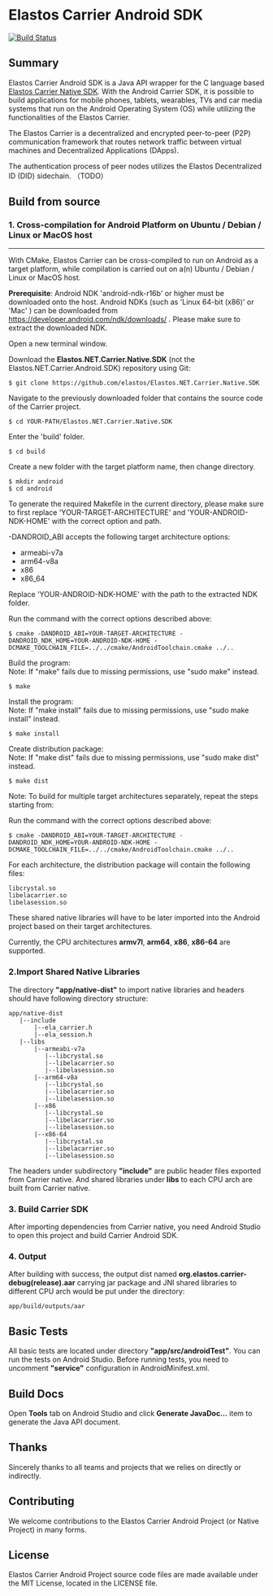 Elastos Carrier Android SDK
===========================

[![Build Status](https://travis-ci.org/elastos/Elastos.NET.Carrier.Android.SDK.svg)](https://travis-ci.org/elastos/Elastos.NET.Carrier.Android.SDK)

## Summary

Elastos Carrier Android SDK is a Java API wrapper for the C language based [Elastos Carrier Native SDK](https://github.com/elastos/Elastos.NET.Carrier.Native.SDK). With the Android Carrier SDK, it is possible to build applications for mobile phones, tablets, wearables, TVs and car media systems that run on the Android Operating System (OS) while utilizing the functionalities of the Elastos Carrier.

The Elastos Carrier is a decentralized and encrypted peer-to-peer (P2P) communication framework that routes network traffic between virtual machines and Decentralized Applications (DApps).

The authentication process of peer nodes utilizes the Elastos Decentralized ID (DID) sidechain. （TODO）

## Build from source

### 1. Cross-compilation for Android Platform on Ubuntu / Debian / Linux or MacOS host

***************

With CMake, Elastos Carrier can be cross-compiled to run on Android as a target platform, while compilation is carried out on a(n) Ubuntu / Debian / Linux or MacOS host.

**Prerequisite**: Android NDK 'android-ndk-r16b' or higher must be downloaded onto the host.
Android NDKs (such as 'Linux 64-bit (x86)' or 'Mac' ) can be downloaded from https://developer.android.com/ndk/downloads/ .
Please make sure to extract the downloaded NDK.

Open a new terminal window.

Download the **Elastos.NET.Carrier.Native.SDK** (not the Elastos.NET.Carrier.Android.SDK) repository using Git:
```shell
$ git clone https://github.com/elastos/Elastos.NET.Carrier.Native.SDK
```

Navigate to the previously downloaded folder that contains the source code of the Carrier project.

```shell
$ cd YOUR-PATH/Elastos.NET.Carrier.Native.SDK
```

Enter the 'build' folder.
```shell
$ cd build
```

Create a new folder with the target platform name, then change directory.
```shell
$ mkdir android
$ cd android
```

To generate the required Makefile in the current directory, please make sure to first replace 'YOUR-TARGET-ARCHITECTURE'
and 'YOUR-ANDROID-NDK-HOME' with the correct option and path.

-DANDROID_ABI accepts the following target architecture options:
* armeabi-v7a
* arm64-v8a
* x86
* x86_64

Replace 'YOUR-ANDROID-NDK-HOME' with the path to the extracted NDK folder.

Run the command with the correct options described above:
```shell
$ cmake -DANDROID_ABI=YOUR-TARGET-ARCHITECTURE -DANDROID_NDK_HOME=YOUR-ANDROID-NDK-HOME -DCMAKE_TOOLCHAIN_FILE=../../cmake/AndroidToolchain.cmake ../..

```

Build the program: <br/>
Note: If "make" fails due to missing permissions, use "sudo make" instead.
```shell
$ make
```



Install the program: <br/>
Note: If "make install" fails due to missing permissions, use "sudo make install" instead.
```shell
$ make install
```


Create distribution package: <br/>
Note: If "make dist" fails due to missing permissions, use "sudo make dist" instead.
```
$ make dist
```

Note: To build for multiple target architectures separately, repeat the steps starting from:

Run the command with the correct options described above:
```shell
$ cmake -DANDROID_ABI=YOUR-TARGET-ARCHITECTURE -DANDROID_NDK_HOME=YOUR-ANDROID-NDK-HOME -DCMAKE_TOOLCHAIN_FILE=../../cmake/AndroidToolchain.cmake ../..

```

For each architecture, the distribution package will contain the following files:
```
libcrystal.so
libelacarrier.so
libelasession.so
```

These shared native libraries will have to be later imported into the Android project based on their
target architectures.

Currently, the CPU architectures **armv7l**, **arm64**, **x86**, **x86-64** are supported.


### 2.Import Shared Native Libraries

The directory **"app/native-dist"** to import native libraries and headers should have following directory structure:

```
app/native-dist
   |--include
       |--ela_carrier.h
       |--ela_session.h
   |--libs
       |--armeabi-v7a
          |--libcrystal.so
          |--libelacarrier.so
          |--libelasession.so
       |--arm64-v8a
          |--libcrystal.so
          |--libelacarrier.so
          |--libelasession.so
       |--x86
          |--libcrystal.so
          |--libelacarrier.so
          |--libelasession.so
       |--x86-64
          |--libcrystal.so
          |--libelacarrier.so
          |--libelasession.so
```

The headers under subdirectory **"include"** are public header files exported from Carrier native. And shared libraries under **libs** to each CPU arch are built from Carrier native.

### 3. Build Carrier SDK

After importing dependencies from Carrier native, you need Android Studio to open this project and build Carrier Android SDK.

### 4. Output

After building with success, the output dist named **org.elastos.carrier-debug(release).aar** carrying jar package and JNI shared libraries to different CPU arch would be put under the directory:

```
app/build/outputs/aar
```

## Basic Tests

All basic tests are located under directory **"app/src/androidTest"**. You can run the tests on Android Studio. Before running tests, you need to uncomment **"service"** configuration in AndroidMinifest.xml.

## Build Docs

Open **Tools** tab on Android Studio and click **Generate JavaDoc...** item to generate the Java API document.

## Thanks

Sincerely thanks to all teams and projects that we relies on directly or indirectly.

## Contributing

We welcome contributions to the Elastos Carrier Android Project (or Native Project) in many forms.

## License

Elastos Carrier Android Project source code files are made available under the MIT License, located in the LICENSE file.
